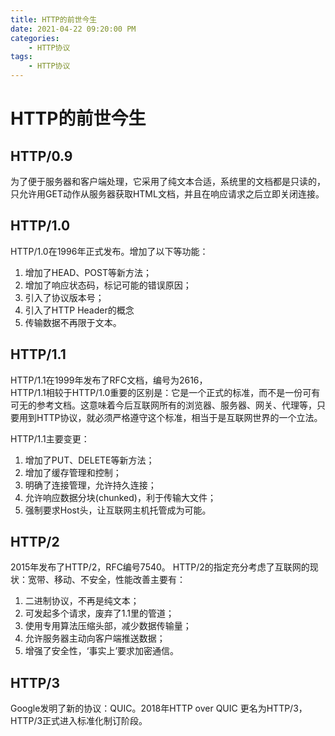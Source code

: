 ```yaml
---
title: HTTP的前世今生
date: 2021-04-22 09:20:00 PM
categories:
    - HTTP协议
tags:
    - HTTP协议
---
```

# HTTP的前世今生
## HTTP/0.9
为了便于服务器和客户端处理，它采用了纯文本合适，系统里的文档都是只读的，只允许用GET动作从服务器获取HTML文档，并且在响应请求之后立即关闭连接。

## HTTP/1.0
HTTP/1.0在1996年正式发布。增加了以下等功能：
1. 增加了HEAD、POST等新方法；
2. 增加了响应状态码，标记可能的错误原因；
3. 引入了协议版本号；
4. 引入了HTTP Header的概念
5. 传输数据不再限于文本。
## HTTP/1.1
HTTP/1.1在1999年发布了RFC文档，编号为2616，  
HTTP/1.1相较于HTTP/1.0重要的区别是：它是一个正式的标准，而不是一份可有可无的参考文档。这意味着今后互联网所有的浏览器、服务器、网关、代理等，只要用到HTTP协议，就必须严格遵守这个标准，相当于是互联网世界的一个立法。

HTTP/1.1主要变更：
1. 增加了PUT、DELETE等新方法；
2. 增加了缓存管理和控制；
3. 明确了连接管理，允许持久连接；
4. 允许响应数据分块(chunked)，利于传输大文件；
5. 强制要求Host头，让互联网主机托管成为可能。

## HTTP/2
2015年发布了HTTP/2，RFC编号7540。
HTTP/2的指定充分考虑了互联网的现状：宽带、移动、不安全，性能改善主要有：
1. 二进制协议，不再是纯文本；
2. 可发起多个请求，废弃了1.1里的管道；
3. 使用专用算法压缩头部，减少数据传输量；
4. 允许服务器主动向客户端推送数据；
5. 增强了安全性，‘事实上’要求加密通信。

## HTTP/3
Google发明了新的协议：QUIC。2018年HTTP over QUIC 更名为HTTP/3，HTTP/3正式进入标准化制订阶段。

